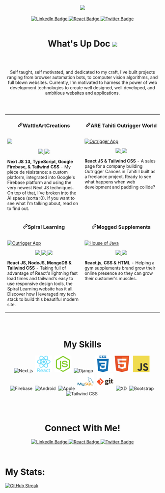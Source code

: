 <div id="header" align="center">
  <img src="https://media.giphy.com/media/BemKqR9RDK4V2/giphy.gif" width="400"/>
</div>
<br>
<div id="badges" align='center'>
  <a href="https://www.linkedin.com/in/william-rainey-b-is-for-billiam/">
    <img src="https://img.shields.io/badge/LinkedIn-blue?style=for-the-badge&logo=linkedin&logoColor=white" alt="LinkedIn Badge"/>
  </a>
  <a href="your-youtube-URL">
    <img src="https://img.shields.io/badge/Website-red?style=for-the-badge&logo=react&logoColor=white" alt="React Badge"/>
  </a>
  <a href="https://twitter.com/bisforbilliam">
    <img src="https://img.shields.io/badge/Twitter-blue?style=for-the-badge&logo=twitter&logoColor=white" alt="Twitter Badge"/>
  </a>
</div>
<div id='tracker' align='center'>
<img src="https://komarev.com/ghpvc/?username=allforthe64&style=flat-square&color=blue" alt=""/>
</div>
<h1 align='center'>
  What's Up Doc
  <img src="https://media.giphy.com/media/hvRJCLFzcasrR4ia7z/giphy.gif" height="30px"/>
</h1>
<br>
<br>

<p align='center'>
Self taught, self motivated, and dedicated to my craft, I've built projects ranging from browser automation bots, to computer vision algorithms, and full blown websites. Currently, I'm motivated to harness the power of web development technologies to create well designed, well developed, and ambitious websites and applications.
</p>
<br>
<br>
<table>
  <tbody><tr>
    <td width="50%" valign="top">
      <h3 align="center" dir="auto"><a id="user-content-lindsayrainey" class="anchor" aria-hidden="true" href="#lindsayraineycom"><svg class="octicon octicon-link" viewBox="0 0 16 16" version="1.1" width="16" height="16" aria-hidden="true"><path fill-rule="evenodd" d="M7.775 3.275a.75.75 0 001.06 1.06l1.25-1.25a2 2 0 112.83 2.83l-2.5 2.5a2 2 0 01-2.83 0 .75.75 0 00-1.06 1.06 3.5 3.5 0 004.95 0l2.5-2.5a3.5 3.5 0 00-4.95-4.95l-1.25 1.25zm-4.69 9.64a2 2 0 010-2.83l2.5-2.5a2 2 0 012.83 0 .75.75 0 001.06-1.06 3.5 3.5 0 00-4.95 0l-2.5 2.5a3.5 3.5 0 004.95 4.95l1.25-1.25a.75.75 0 00-1.06-1.06l-1.25 1.25a2 2 0 01-2.83 0z"></path></svg></a>WattleArtCreations</h3>
      <br>
        <a href="https://wattle-art-creations-qssacq6oj-linds0202.vercel.app/" rel="nofollow">
          <img src="https://media.giphy.com/media/Vcs4IXbnWnoYoeXD7X/giphy.gif"">
        </a>
      <br>
        <p align="center" dir="auto">
  <a href="https://github.com/linds0202/WattleArtCreations">
    <img src="https://camo.githubusercontent.com/95e3aac44e8f136da088962c9b8ba29ce570117c20df4d39dce11bbb8c3ff106/68747470733a2f2f696d672e736869656c64732e696f2f7374617469632f76313f6c6162656c3d7c266d6573736167653d5245504f26636f6c6f723d323335353566267374796c653d706c6173746963266c6f676f3d676974687562266c6f676f2d636f6c6f723d7768697465" data-canonical-src="https://img.shields.io/static/v1?label=|&amp;message=REPO&amp;color=23555f&amp;style=plastic&amp;logo=github&amp;logo-color=white" style="max-width: 100%;">
  </a>
  <a href="https://wattle-art-creations-qssacq6oj-linds0202.vercel.app/" rel="nofollow">
    <img src="https://camo.githubusercontent.com/e6efe3d3e99693e578797485a4973c0efb93f435001dad1f75001c0d3a130aea/68747470733a2f2f696d672e736869656c64732e696f2f7374617469632f76313f6c6162656c3d7c266d6573736167653d5745425349544526636f6c6f723d636466393938267374796c653d706c6173746963266c6f676f3d776f72647072657373266c6f676f2d636f6c6f723d7768697465" data-canonical-src="https://img.shields.io/static/v1?label=|&amp;message=WEBSITE&amp;color=cdf998&amp;style=plastic&amp;logo=wordpress&amp;logo-color=white" style="max-width: 100%;">
  </a>
      </p>
        <p dir="auto"><strong>Next JS 13, TypeScript, Google Firebase, &amp; Tailwind CSS</strong> - My pièce de résistance: a custom platform, integrated into Google's Firebase platform and using the very newest Next JS techniques. On top of that, I've broken into the AI space (sorta :0). If you want to see what I'm talking about, read on to find out.</p>
    </td>
    <td width="50%" valign="top">
      <h3 align="center" dir="auto"><a id="user-content-ARE" class="anchor" aria-hidden="true" href="#greenbugarchitects"><svg class="octicon octicon-link" viewBox="0 0 16 16" version="1.1" width="16" height="16" aria-hidden="true"><path fill-rule="evenodd" d="M7.775 3.275a.75.75 0 001.06 1.06l1.25-1.25a2 2 0 112.83 2.83l-2.5 2.5a2 2 0 01-2.83 0 .75.75 0 00-1.06 1.06 3.5 3.5 0 004.95 0l2.5-2.5a3.5 3.5 0 00-4.95-4.95l-1.25 1.25zm-4.69 9.64a2 2 0 010-2.83l2.5-2.5a2 2 0 012.83 0 .75.75 0 001.06-1.06 3.5 3.5 0 00-4.95 0l-2.5 2.5a3.5 3.5 0 004.95 4.95l1.25-1.25a.75.75 0 00-1.06-1.06l-1.25 1.25a2 2 0 01-2.83 0z"></path></svg></a>ARE Tahiti Outrigger World</h3>
        <br>
        <a href="https://aretahiti.onrender.com/" rel="nofollow">
            <img src="https://media.giphy.com/media/eYcRRBTGJrU9lX5mYw/giphy.gif" width="100%" alt="Outrigger App" style="max-width: 100%;">
        </a>
        <br>
        <p align="center" dir="auto">
  <a href="https://github.com/allforthe64/React-ARETahiti">
    <img src="https://camo.githubusercontent.com/95e3aac44e8f136da088962c9b8ba29ce570117c20df4d39dce11bbb8c3ff106/68747470733a2f2f696d672e736869656c64732e696f2f7374617469632f76313f6c6162656c3d7c266d6573736167653d5245504f26636f6c6f723d323335353566267374796c653d706c6173746963266c6f676f3d676974687562266c6f676f2d636f6c6f723d7768697465" data-canonical-src="https://img.shields.io/static/v1?label=|&amp;message=REPO&amp;color=23555f&amp;style=plastic&amp;logo=github&amp;logo-color=white" style="max-width: 100%;">
  </a>  
  <a href="https://aretahiti.onrender.com/" rel="nofollow">
    <img src="https://camo.githubusercontent.com/e6efe3d3e99693e578797485a4973c0efb93f435001dad1f75001c0d3a130aea/68747470733a2f2f696d672e736869656c64732e696f2f7374617469632f76313f6c6162656c3d7c266d6573736167653d5745425349544526636f6c6f723d636466393938267374796c653d706c6173746963266c6f676f3d776f72647072657373266c6f676f2d636f6c6f723d7768697465" data-canonical-src="https://img.shields.io/static/v1?label=|&amp;message=WEBSITE&amp;color=cdf998&amp;style=plastic&amp;logo=wordpress&amp;logo-color=white" style="max-width: 100%;">
  </a>
      </p>
        <p dir="auto"><strong>React JS &amp; Tailwind CSS</strong> - A sales page for a company building Outrigger Canoes in Tahiti I built as a freelance project. Ready to see what happens when web development and paddling collide?</p>
    </td>
  </tr>
  <tr>
    <td width="50%" valign="top">
      <h3 align="center" dir="auto"><a id="user-content-restaurant" class="anchor" aria-hidden="true" href="#restaurant"><svg class="octicon octicon-link" viewBox="0 0 16 16" version="1.1" width="16" height="16" aria-hidden="true"><path fill-rule="evenodd" d="M7.775 3.275a.75.75 0 001.06 1.06l1.25-1.25a2 2 0 112.83 2.83l-2.5 2.5a2 2 0 01-2.83 0 .75.75 0 00-1.06 1.06 3.5 3.5 0 004.95 0l2.5-2.5a3.5 3.5 0 00-4.95-4.95l-1.25 1.25zm-4.69 9.64a2 2 0 010-2.83l2.5-2.5a2 2 0 012.83 0 .75.75 0 001.06-1.06 3.5 3.5 0 00-4.95 0l-2.5 2.5a3.5 3.5 0 004.95 4.95l1.25-1.25a.75.75 0 00-1.06-1.06l-1.25 1.25a2 2 0 01-2.83 0z"></path></svg></a>Spiral Learning</h3>
        <br>
        <a href="https://www.discoverspiral.com/" rel="nofollow">
          <img src="https://media.giphy.com/media/8JHCsfucYOYnEWcv8Y/giphy.gif" width="100%" alt="Outrigger App" style="max-width: 100%;"/>
        </a>
        <br>
        <p align="center" dir="auto">
  <a href="https://github.com/allforthe64/spiralfrontend">
    <img src="https://camo.githubusercontent.com/95e3aac44e8f136da088962c9b8ba29ce570117c20df4d39dce11bbb8c3ff106/68747470733a2f2f696d672e736869656c64732e696f2f7374617469632f76313f6c6162656c3d7c266d6573736167653d5245504f26636f6c6f723d323335353566267374796c653d706c6173746963266c6f676f3d676974687562266c6f676f2d636f6c6f723d7768697465" data-canonical-src="https://img.shields.io/static/v1?label=|&amp;message=REPO&amp;color=23555f&amp;style=plastic&amp;logo=github&amp;logo-color=white" style="max-width: 100%;">
  </a>
  <a href="https://github.com/allforthe64/spiral-backend">
    <img src="https://camo.githubusercontent.com/95e3aac44e8f136da088962c9b8ba29ce570117c20df4d39dce11bbb8c3ff106/68747470733a2f2f696d672e736869656c64732e696f2f7374617469632f76313f6c6162656c3d7c266d6573736167653d5245504f26636f6c6f723d323335353566267374796c653d706c6173746963266c6f676f3d676974687562266c6f676f2d636f6c6f723d7768697465" data-canonical-src="https://img.shields.io/static/v1?label=|&amp;message=REPO&amp;color=23555f&amp;style=plastic&amp;logo=github&amp;logo-color=white" style="max-width: 100%;">
  </a>
  <a href="https://www.discoverspiral.com/" rel="nofollow">
    <img src="https://camo.githubusercontent.com/e6efe3d3e99693e578797485a4973c0efb93f435001dad1f75001c0d3a130aea/68747470733a2f2f696d672e736869656c64732e696f2f7374617469632f76313f6c6162656c3d7c266d6573736167653d5745425349544526636f6c6f723d636466393938267374796c653d706c6173746963266c6f676f3d776f72647072657373266c6f676f2d636f6c6f723d7768697465" data-canonical-src="https://img.shields.io/static/v1?label=|&amp;message=WEBSITE&amp;color=cdf998&amp;style=plastic&amp;logo=wordpress&amp;logo-color=white" style="max-width: 100%;">
  </a>
      </p>
        <p dir="auto"><strong>React JS, NodeJS, MongoDB &amp; Tailwind CSS</strong> - Taking full of advantage of React's lightning fast load times and tailwind's easy to use responsive design tools, the Spiral Learning website has it all. Discover how I leveraged my tech stack to build this beautiful modern site.</p>
    </td>
    <td width="50%" valign="top">
      <h3 align="center" dir="auto"><a id="user-content-houseOfJava" class="anchor" aria-hidden="true" href="#houseOfJava"><svg class="octicon octicon-link" viewBox="0 0 16 16" version="1.1" width="16" height="16" aria-hidden="true"><path fill-rule="evenodd" d="M7.775 3.275a.75.75 0 001.06 1.06l1.25-1.25a2 2 0 112.83 2.83l-2.5 2.5a2 2 0 01-2.83 0 .75.75 0 00-1.06 1.06 3.5 3.5 0 004.95 0l2.5-2.5a3.5 3.5 0 00-4.95-4.95l-1.25 1.25zm-4.69 9.64a2 2 0 010-2.83l2.5-2.5a2 2 0 012.83 0 .75.75 0 001.06-1.06 3.5 3.5 0 00-4.95 0l-2.5 2.5a3.5 3.5 0 004.95 4.95l1.25-1.25a.75.75 0 00-1.06-1.06l-1.25 1.25a2 2 0 01-2.83 0z"></path></svg></a>Mogged Supplements</h3>
        <br>
      <a href="https://moggedsupplements.netlify.app/" rel="nofollow">
            <img src="https://media.giphy.com/media/Vwf0G57SrWa4bqkouc/giphy.gif" width="100%" alt="House of Java" style="max-width: 100%;">
        </a>
        <br>
        <p align="center" dir="auto">
  <a href="https://github.com/allforthe64/Mogged">
    <img src="https://camo.githubusercontent.com/95e3aac44e8f136da088962c9b8ba29ce570117c20df4d39dce11bbb8c3ff106/68747470733a2f2f696d672e736869656c64732e696f2f7374617469632f76313f6c6162656c3d7c266d6573736167653d5245504f26636f6c6f723d323335353566267374796c653d706c6173746963266c6f676f3d676974687562266c6f676f2d636f6c6f723d7768697465" data-canonical-src="https://img.shields.io/static/v1?label=|&amp;message=REPO&amp;color=23555f&amp;style=plastic&amp;logo=github&amp;logo-color=white" style="max-width: 100%;">
  </a>
  <a href="https://moggedsupplements.netlify.app/" rel="nofollow">
    <img src="https://camo.githubusercontent.com/e6efe3d3e99693e578797485a4973c0efb93f435001dad1f75001c0d3a130aea/68747470733a2f2f696d672e736869656c64732e696f2f7374617469632f76313f6c6162656c3d7c266d6573736167653d5745425349544526636f6c6f723d636466393938267374796c653d706c6173746963266c6f676f3d776f72647072657373266c6f676f2d636f6c6f723d7768697465" data-canonical-src="https://img.shields.io/static/v1?label=|&amp;message=WEBSITE&amp;color=cdf998&amp;style=plastic&amp;logo=wordpress&amp;logo-color=white" style="max-width: 100%;">
  </a>
      </p>
        <p dir="auto"><strong>React.js, CSS &amp; HTML</strong> - Helping a gym supplements brand grow their online presence so they can grow their customer's muscles.</p>
    </td>
  </tr>

  
</tbody></table>
<br>
<br>
<div align="center">
  <h1>My Skills</h1>
</div>
<div align="center">

 <img src="https://cdn.jsdelivr.net/gh/devicons/devicon/icons/nextjs/nextjs-original.svg" title="Next.js" alt="Next.js" width="55" height="55"/>&nbsp;
  <img src="https://github.com/devicons/devicon/blob/master/icons/react/react-original-wordmark.svg" title="React" alt="React" width="55" height="55"/>&nbsp;
  <img src="https://github.com/devicons/devicon/blob/master/icons/nodejs/nodejs-original.svg" title="NodeJS" alt="NodeJS" width="55" height="55"/>&nbsp;
  <img src="https://cdn.jsdelivr.net/gh/devicons/devicon/icons/django/django-plain.svg" title="Django" alt="Django" width="55" height="55"/>
  <img src="https://github.com/devicons/devicon/blob/master/icons/css3/css3-plain-wordmark.svg"  title="CSS3" alt="CSS" width="55" height="55"/>&nbsp;
  <img src="https://github.com/devicons/devicon/blob/master/icons/html5/html5-original.svg" title="HTML5" alt="HTML" width="55" height="55"/>&nbsp;
  <img src="https://github.com/devicons/devicon/blob/master/icons/javascript/javascript-original.svg" title="JavaScript" alt="JavaScript" width="55" height="55"/>&nbsp;
  <img src="https://cdn.jsdelivr.net/gh/devicons/devicon/icons/firebase/firebase-plain.svg" title="Firebase" alt="Firebase" width="55" height="55"/>&nbsp;
  <img src="https://cdn.jsdelivr.net/gh/devicons/devicon/icons/android/android-original-wordmark.svg" title="Android" alt="Android" width="55" height="55"/>&nbsp;
  <img src="https://cdn.jsdelivr.net/gh/devicons/devicon/icons/apple/apple-original.svg" title="Apple" alt="Apple" width="55" height="55"/>&nbsp;
  <img src="https://github.com/devicons/devicon/blob/master/icons/mysql/mysql-original-wordmark.svg" title="MySQL"  alt="MySQL" width="55" height="55"/>&nbsp;
  <img src="https://github.com/devicons/devicon/blob/master/icons/git/git-original-wordmark.svg" title="Git" alt="Git" width="55" height="55"/>&nbsp;
  <img src="https://cdn.jsdelivr.net/gh/devicons/devicon/icons/xd/xd-plain.svg" title="XD" alt="XD" width="55" height="55"/>&nbsp;
  <img src="https://cdn.jsdelivr.net/gh/devicons/devicon/icons/bootstrap/bootstrap-original.svg" title="Bootstrap" alt="Bootstrap" width="55" height="55"/>&nbsp;
  <img src="https://cdn.jsdelivr.net/gh/devicons/devicon/icons/tailwindcss/tailwindcss-original-wordmark.svg" title="Tailwind CSS" alt="Tailwind CSS" width="55" height="55"/>&nbsp;
          
          
</div>
<br>
<br>
<div align="center">
<h1>Connect With Me!</h1>
<div id="badges" align='center'>
  <a href="https://www.linkedin.com/in/william-rainey-b-is-for-billiam/">
    <img src="https://img.shields.io/badge/LinkedIn-blue?style=for-the-badge&logo=linkedin&logoColor=white" alt="LinkedIn Badge"/>
  </a>
  <a href="your-youtube-URL">
    <img src="https://img.shields.io/badge/Website-red?style=for-the-badge&logo=react&logoColor=white" alt="React Badge"/>
  </a>
  <a href="https://twitter.com/bisforbilliam">
    <img src="https://img.shields.io/badge/Twitter-blue?style=for-the-badge&logo=twitter&logoColor=white" alt="Twitter Badge"/>
  </a>
</div>
</div>
<br>
<br>
<h1>My Stats: </h1>

[![GitHub Streak](http://github-readme-streak-stats.herokuapp.com?user=allforthe64&theme=dark)](https://git.io/streak-stats)



<!--
**allforthe64/allforthe64** is a ✨ _special_ ✨ repository because its `README.md` (this file) appears on your GitHub profile.

Here are some ideas to get you started:

- 🔭 I’m currently working on ...
- 🌱 I’m currently learning ...
- 👯 I’m looking to collaborate on ...
- 🤔 I’m looking for help with ...
- 💬 Ask me about ...
- 📫 How to reach me: ...
- 😄 Pronouns: ...
- ⚡ Fun fact: ...
-->
